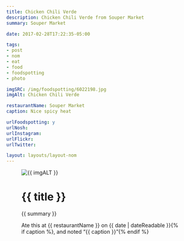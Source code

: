 ```yaml
---
title: Chicken Chili Verde
description: Chicken Chili Verde from Souper Market
summary: Souper Market

date: 2017-02-28T17:22:35-05:00

tags:
- post
- nom
- eat
- food
- foodspotting
- photo

imgSRC: /img/foodspotting/6022198.jpg
imgAlt: Chicken Chili Verde

restaurantName: Souper Market
caption: Nice spicy heat

urlFoodspotting: y
urlNosh:
urlInstagram:
urlFlickr:
urlTwitter:

layout: layouts/layout-nom
---
```

<figure class="nom">
	<img class="u-photo img-border" src="{{ imgSRC }}" alt="{{ imgALT }}">
	<figcaption>
		<h1 class="title p-name">{{ title }}</h1>
		<p class="summary">{{ summary }}</p>
		<p>Ate this at {{ restaurantName }} on <time class="dt-published" datetime="{{ date | dateIso }}">{{ date | dateReadable }}</time>{% if caption %}, and noted <q class="caption">{{ caption }}</q>{% endif %}
	</figcaption>
</figure>